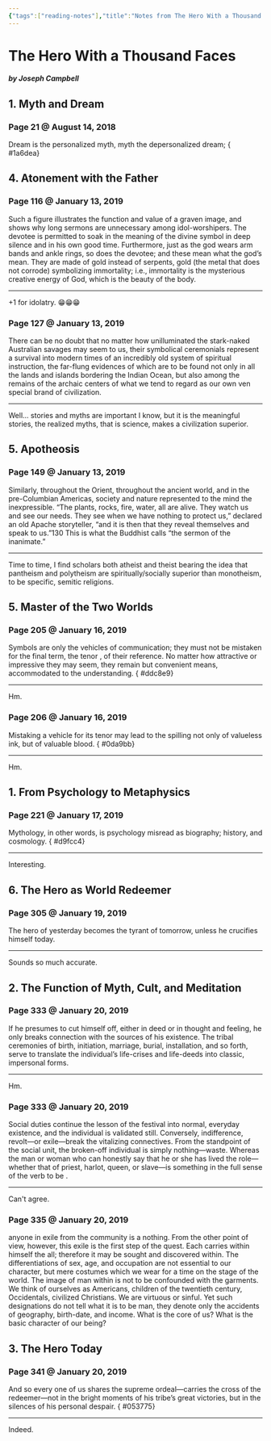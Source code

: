 ```yaml
---
{"tags":["reading-notes"],"title":"Notes from The Hero With a Thousand Faces","created":"2018-08-14T17:54:47+06:00","updated":"2023-01-11T14:15:39+06:00","dg-publish":true,"permalink":"/personal/reading/notes-and-highlights/the-hero-with-a-thousand-faces/","dgPassFrontmatter":true}
---
```


# The Hero With a Thousand Faces
##### by Joseph Campbell

## 1. Myth and Dream 
### Page 21 @ August 14, 2018
Dream is the personalized myth, myth the depersonalized dream;
{ #1a6dea}


## 4. Atonement with the Father 
### Page 116 @ January 13, 2019
Such a figure illustrates the function and value of a graven image, and shows why long sermons are unnecessary among idol-worshipers. The devotee is permitted to soak in the meaning of the divine symbol in deep silence and in his own good time. Furthermore, just as the god wears arm bands and ankle rings, so does the devotee; and these mean what the god’s mean. They are made of gold instead of serpents, gold (the metal that does not corrode) symbolizing immortality; i.e., immortality is the mysterious creative energy of God, which is the beauty of the body.

---
+1 for idolatry. 😁😁😁

### Page 127 @ January 13, 2019
There can be no doubt that no matter how unilluminated the stark-naked Australian savages may seem to us, their symbolical ceremonials represent a survival into modern times of an incredibly old system of spiritual instruction, the far-flung evidences of which are to be found not only in all the lands and islands bordering the Indian Ocean, but also among the remains of the archaic centers of what we tend to regard as our own ven special brand of civilization.

---
Well… stories and myths are important I know, but it is the meaningful stories, the realized myths, that is science, makes a civilization superior.

## 5. Apotheosis 
### Page 149 @ January 13, 2019
Similarly, throughout the Orient, throughout the ancient world, and in the pre-Columbian Americas, society and nature represented to the mind the inexpressible. “The plants, rocks, fire, water, all are alive. They watch us and see our needs. They see when we have nothing to protect us,” declared an old Apache storyteller, “and it is then that they reveal themselves and speak to us.”130 This is what the Buddhist calls “the sermon of the inanimate.”

---
Time to time, I find scholars both atheist and theist bearing the idea that pantheism and polytheism are spiritually/socially superior than monotheism, to be specific, semitic religions.

## 5. Master of the Two Worlds 
### Page 205 @ January 16, 2019
Symbols are only the vehicles of communication; they must not be mistaken for the final term, the tenor , of their reference. No matter how attractive or impressive they may seem, they remain but convenient means, accommodated to the understanding.
{ #ddc8e9}


---
Hm.

### Page 206 @ January 16, 2019
Mistaking a vehicle for its tenor may lead to the spilling not only of valueless ink, but of valuable blood.
{ #0da9bb}


---
Hm.

## 1. From Psychology to Metaphysics 
### Page 221 @ January 17, 2019
Mythology, in other words, is psychology misread as biography; history, and cosmology.
{ #d9fcc4}


---
Interesting.

## 6. The Hero as World Redeemer 
### Page 305 @ January 19, 2019
The hero of yesterday becomes the tyrant of tomorrow, unless he crucifies himself today.

---
Sounds so much accurate.

## 2. The Function of Myth, Cult, and Meditation 
### Page 333 @ January 20, 2019
If he presumes to cut himself off, either in deed or in thought and feeling, he only breaks connection with the sources of his existence. The tribal ceremonies of birth, initiation, marriage, burial, installation, and so forth, serve to translate the individual’s life-crises and life-deeds into classic, impersonal forms.

---
Hm.

### Page 333 @ January 20, 2019
Social duties continue the lesson of the festival into normal, everyday existence, and the individual is validated still. Conversely, indifference, revolt—or exile—break the vitalizing connectives. From the standpoint of the social unit, the broken-off individual is simply nothing—waste. Whereas the man or woman who can honestly say that he or she has lived the role—whether that of priest, harlot, queen, or slave—is something in the full sense of the verb to be .

---
Can't agree.

### Page 335 @ January 20, 2019
anyone in exile from the community is a nothing. From the other point of view, however, this exile is the first step of the quest. Each carries within himself the all; therefore it may be sought and discovered within. The differentiations of sex, age, and occupation are not essential to our character, but mere costumes which we wear for a time on the stage of the world. The image of man within is not to be confounded with the garments. We think of ourselves as Americans, children of the twentieth century, Occidentals, civilized Christians. We are virtuous or sinful. Yet such designations do not tell what it is to be man, they denote only the accidents of geography, birth-date, and income. What is the core of us? What is the basic character of our being?

## 3. The Hero Today 
### Page 341 @ January 20, 2019
And so every one of us shares the supreme ordeal—carries the cross of the redeemer—not in the bright moments of his tribe’s great victories, but in the silences of his personal despair.
{ #053775}


---
Indeed.